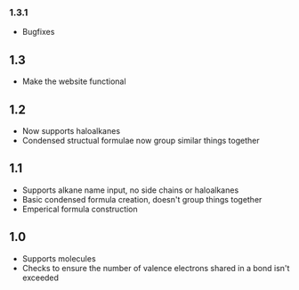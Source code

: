 ### 1.3.1
* Bugfixes

## 1.3
* Make the website functional

## 1.2
* Now supports haloalkanes
* Condensed structual formulae now group similar things together

## 1.1
* Supports alkane name input, no side chains or haloalkanes
* Basic condensed formula creation, doesn't group things together
* Emperical formula construction

## 1.0
* Supports molecules
* Checks to ensure the number of valence electrons shared in a bond isn't exceeded
